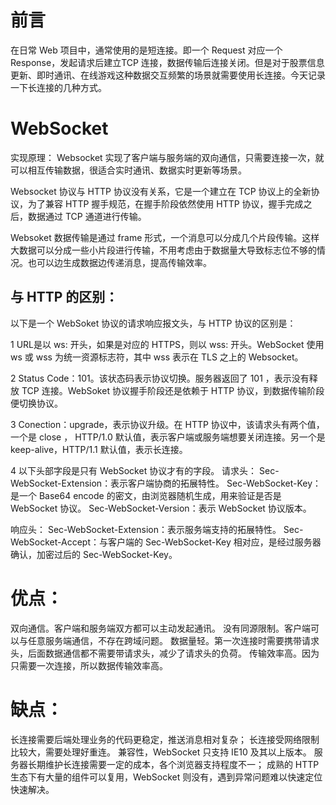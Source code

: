 
# 前言
在日常 Web 项目中，通常使用的是短连接。即一个 Request 对应一个 Response，发起请求后建立TCP 连接，数据传输后连接关闭。但是对于股票信息更新、即时通讯、在线游戏这种数据交互频繁的场景就需要使用长连接。今天记录一下长连接的几种方式。

# WebSocket
实现原理：
Websocket 实现了客户端与服务端的双向通信，只需要连接一次，就可以相互传输数据，很适合实时通讯、数据实时更新等场景。

Websocket 协议与 HTTP 协议没有关系，它是一个建立在 TCP 协议上的全新协议，为了兼容 HTTP 握手规范，在握手阶段依然使用 HTTP 协议，握手完成之后，数据通过 TCP 通道进行传输。

Websoket 数据传输是通过 frame 形式，一个消息可以分成几个片段传输。这样大数据可以分成一些小片段进行传输，不用考虑由于数据量大导致标志位不够的情况。也可以边生成数据边传递消息，提高传输效率。

## 与 HTTP 的区别：
  以下是一个 WebSoket 协议的请求响应报文头，与 HTTP 协议的区别是：

  1 URL是以 ws: 开头，如果是对应的 HTTPS，则以 wss: 开头。WebSocket 使用 ws 或 wss 为统一资源标志符，其中 wss 表示在 TLS 之上的 Websocket。

  2 Status Code：101。该状态码表示协议切换。服务器返回了 101 ，表示没有释放 TCP 连接。WebSoket 协议握手阶段还是依赖于 HTTP 协议，到数据传输阶段便切换协议。

  3 Conection：upgrade，表示协议升级。在 HTTP 协议中，该请求头有两个值，一个是 close ， HTTP/1.0 默认值，表示客户端或服务端想要关闭连接。另一个是 keep-alive，HTTP/1.1 默认值，表示长连接。

  4 以下头部字段是只有 WebSocket 协议才有的字段。
  请求头：
  Sec-WebSocket-Extension：表示客户端协商的拓展特性。
  Sec-WebSocket-Key：是一个 Base64 encode 的密文，由浏览器随机生成，用来验证是否是 WebSocket 协议。
  Sec-WebSocket-Version：表示 WebSocket 协议版本。

  响应头：
  Sec-WebSocket-Extension：表示服务端支持的拓展特性。
  Sec-WebSocket-Accept：与客户端的 Sec-WebSocket-Key 相对应，是经过服务器确认，加密过后的 Sec-WebSocket-Key。

#  优点：

双向通信。客户端和服务端双方都可以主动发起通讯。
没有同源限制。客户端可以与任意服务端通信，不存在跨域问题。
数据量轻。第一次连接时需要携带请求头，后面数据通信都不需要带请求头，减少了请求头的负荷。
传输效率高。因为只需要一次连接，所以数据传输效率高。
# 缺点：

长连接需要后端处理业务的代码更稳定，推送消息相对复杂；
长连接受网络限制比较大，需要处理好重连。
兼容性，WebSocket 只支持 IE10 及其以上版本。
服务器长期维护长连接需要一定的成本，各个浏览器支持程度不一；
成熟的 HTTP 生态下有大量的组件可以复用，WebSocket 则没有，遇到异常问题难以快速定位快速解决。
